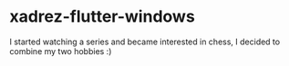 # xadrez-flutter-windows
I started watching a series and became interested in chess, I decided to combine my two hobbies :)
